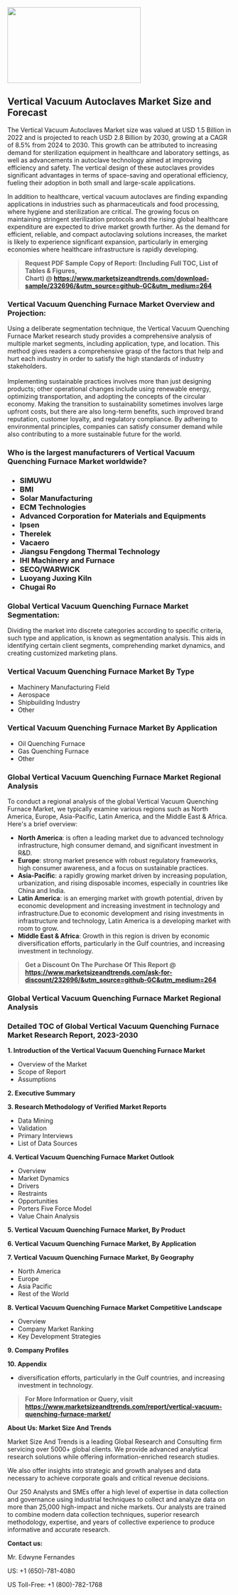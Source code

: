 <p><img class="alignnone size-medium wp-image-20088" src="https://ffe5etoiles.com/wp-content/uploads/2024/12/MST1-300x171.png" alt="" width="300" height="171" /></p><h2>Vertical Vacuum Autoclaves Market Size and Forecast</h2><p>The Vertical Vacuum Autoclaves Market size was valued at USD 1.5 Billion in 2022 and is projected to reach USD 2.8 Billion by 2030, growing at a CAGR of 8.5% from 2024 to 2030. This growth can be attributed to increasing demand for sterilization equipment in healthcare and laboratory settings, as well as advancements in autoclave technology aimed at improving efficiency and safety. The vertical design of these autoclaves provides significant advantages in terms of space-saving and operational efficiency, fueling their adoption in both small and large-scale applications.</p><p>In addition to healthcare, vertical vacuum autoclaves are finding expanding applications in industries such as pharmaceuticals and food processing, where hygiene and sterilization are critical. The growing focus on maintaining stringent sterilization protocols and the rising global healthcare expenditure are expected to drive market growth further. As the demand for efficient, reliable, and compact autoclaving solutions increases, the market is likely to experience significant expansion, particularly in emerging economies where healthcare infrastructure is rapidly developing.</p></p><blockquote id="" class=""><strong>Request PDF Sample Copy of Report: (Including Full TOC, List of Tables &amp; Figures, Chart)&nbsp;@&nbsp;<strong><a href="https://www.marketsizeandtrends.com/download-sample/232696/&utm_source=github-GC&utm_medium=264" target="_blank">https://www.marketsizeandtrends.com/download-sample/232696/&utm_source=github-GC&utm_medium=264</a></strong></strong></blockquote><h3 id="" class="">Vertical Vacuum Quenching Furnace Market&nbsp;Overview and Projection:</h3><p id="" class="">Using a deliberate segmentation technique, the Vertical Vacuum Quenching Furnace Market research study provides a comprehensive analysis of multiple market segments, including application, type, and location. This method gives readers a comprehensive grasp of the factors that help and hurt each industry in order to satisfy the high standards of industry stakeholders. <br /> <br />Implementing sustainable practices involves more than just designing products; other operational changes include using renewable energy, optimizing transportation, and adopting the concepts of the circular economy. Making the transition to sustainability sometimes involves large upfront costs, but there are also long-term benefits, such improved brand reputation, customer loyalty, and regulatory compliance. By adhering to environmental principles, companies can satisfy consumer demand while also contributing to a more sustainable future for the world.</p><h3 id="" class="">Who is the largest manufacturers of&nbsp;Vertical Vacuum Quenching Furnace Market worldwide?</h3><h3 class=""><p><ul><li>SIMUWU </li><li> BMI </li><li> Solar Manufacturing </li><li> ECM Technologies </li><li> Advanced Corporation for Materials and Equipments </li><li> Ipsen </li><li> Therelek </li><li> Vacaero </li><li> Jiangsu Fengdong Thermal Technology </li><li> IHI Machinery and Furnace </li><li> SECO/WARWICK </li><li> Luoyang Juxing Kiln </li><li> Chugai Ro</li></ul></p></h3><h3 id="" class="">Global&nbsp;Vertical Vacuum Quenching Furnace Market Segmentation:</h3><p id="" class="">Dividing the market into discrete categories according to specific criteria, such type and application, is known as segmentation analysis. This aids in identifying certain client segments, comprehending market dynamics, and creating customized marketing plans.</p><h3 id="" class="">Vertical Vacuum Quenching Furnace Market&nbsp;By Type</h3><p><p><ul><li>Machinery Manufacturing Field</li><li> Aerospace</li><li> Shipbuilding Industry</li><li> Other</p></li></ul></p></p><h3 id="" class="">Vertical Vacuum Quenching Furnace Market&nbsp;By Application</h3><p class=""><p><ul><li>Oil Quenching Furnace</li><li> Gas Quenching Furnace</li><li> Other</li></ul></p></p><h3 id="" class="">Global Vertical Vacuum Quenching Furnace Market Regional Analysis</h3><p id="" class="">To conduct a regional analysis of the global Vertical Vacuum Quenching Furnace Market, we typically examine various regions such as North America, Europe, Asia-Pacific, Latin America, and the Middle East &amp; Africa. Here's a brief overview:</p><ul><li><strong>North America</strong>: is often a leading market due to advanced technology infrastructure, high consumer demand, and significant investment in R&amp;D.</li><li><strong>Europe</strong>: strong market presence with robust regulatory frameworks, high consumer awareness, and a focus on sustainable practices.</li><li><strong>Asia-Pacific</strong>: a rapidly growing market driven by increasing population, urbanization, and rising disposable incomes, especially in countries like China and India.</li><li><strong>Latin America</strong>: is an emerging market with growth potential, driven by economic development and increasing investment in technology and infrastructure.Due to economic development and rising investments in infrastructure and technology, Latin America is a developing market with room to grow.</li><li><strong>Middle East &amp; Africa</strong>: Growth in this region is driven by economic diversification efforts, particularly in the Gulf countries, and increasing investment in technology.</li></ul><blockquote id="" class=""><strong>Get a Discount On The Purchase Of This Report @ <strong><a href="https://www.marketsizeandtrends.com/ask-for-discount/232696/&utm_source=github-GC&utm_medium=264" target="_blank">https://www.marketsizeandtrends.com/ask-for-discount/232696/&utm_source=github-GC&utm_medium=264</a></strong></strong></blockquote><h3 id="" class="">Global Vertical Vacuum Quenching Furnace Market Regional Analysis</h3><h3 id="" class="">Detailed TOC of Global Vertical Vacuum Quenching Furnace Market Research Report, 2023-2030</h3><p id="" class=""><strong>1. Introduction of the Vertical Vacuum Quenching Furnace Market</strong></p><ul><li>Overview of the Market</li><li>Scope of Report</li><li>Assumptions</li></ul><p id="" class=""><strong>2. Executive Summary</strong></p><p id="" class=""><strong>3. Research Methodology of Verified Market Reports</strong></p><ul><li>Data Mining</li><li>Validation</li><li>Primary Interviews</li><li>List of Data Sources</li></ul><p id="" class=""><strong>4. Vertical Vacuum Quenching Furnace Market Outlook</strong></p><ul><li>Overview</li><li>Market Dynamics</li><li>Drivers</li><li>Restraints</li><li>Opportunities</li><li>Porters Five Force Model</li><li>Value Chain Analysis</li></ul><p id="" class=""><strong>5. Vertical Vacuum Quenching Furnace Market, By Product</strong></p><p id="" class=""><strong>6. Vertical Vacuum Quenching Furnace Market, By Application</strong></p><p id="" class=""><strong>7. Vertical Vacuum Quenching Furnace Market, By Geography</strong></p><ul><li>North America</li><li>Europe</li><li>Asia Pacific</li><li>Rest of the World</li></ul><p id="" class=""><strong>8. Vertical Vacuum Quenching Furnace Market Competitive Landscape</strong></p><ul><li>Overview</li><li>Company Market Ranking</li><li>Key Development Strategies</li></ul><p id="" class=""><strong>9. Company Profiles</strong></p><p id="" class=""><strong>10. Appendix</strong></p><ul><li>diversification efforts, particularly in the Gulf countries, and increasing investment in technology.</li></ul><blockquote id="" class=""><strong>For More Information or Query, visit <strong><strong><a href="https://www.marketsizeandtrends.com/report/vertical-vacuum-quenching-furnace-market/" target="_blank">https://www.marketsizeandtrends.com/report/vertical-vacuum-quenching-furnace-market/</a></strong></strong></strong></blockquote><p id="" class=""><strong>About Us: Market Size And Trends</strong></p><p id="" class="">Market Size And Trends is a leading Global Research and Consulting firm servicing over 5000+ global clients. We provide advanced analytical research solutions while offering information-enriched research studies.</p><p id="" class="">We also offer insights into strategic and growth analyses and data necessary to achieve corporate goals and critical revenue decisions.</p><p id="" class="">Our 250 Analysts and SMEs offer a high level of expertise in data collection and governance using industrial techniques to collect and analyze data on more than 25,000 high-impact and niche markets. Our analysts are trained to combine modern data collection techniques, superior research methodology, expertise, and years of collective experience to produce informative and accurate research.</p><p id="" class=""><strong>Contact us:</strong></p><p id="" class="">Mr. Edwyne Fernandes</p><p id="" class="">US: +1 (650)-781-4080</p><p id="" class="">US Toll-Free: +1 (800)-782-1768</p>
